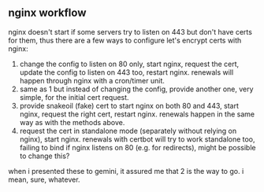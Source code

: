 ## nginx workflow

nginx doesn't start if some servers try to listen on 443 but don't have certs for them, thus there are a few ways to configure let's encrypt certs with nginx:

1. change the config to listen on 80 only, start nginx, request the cert, update the config to listen on 443 too, restart nginx. renewals will happen through nginx with a cron/timer unit.
2. same as 1 but instead of changing the config, provide another one, very simple, for the initial cert request.
3. provide snakeoil (fake) cert to start nginx on both 80 and 443, start nginx, request the right cert, restart nginx. renewals happen in the same way as with the methods above.
4. request the cert in standalone mode (separately without relying on nginx), start nginx. renewals with certbot will try to work standalone too, failing to bind if nginx listens on 80 (e.g. for redirects), might be possible to change this?

when i presented these to gemini, it assured me that 2 is the way to go. i mean, sure, whatever.

